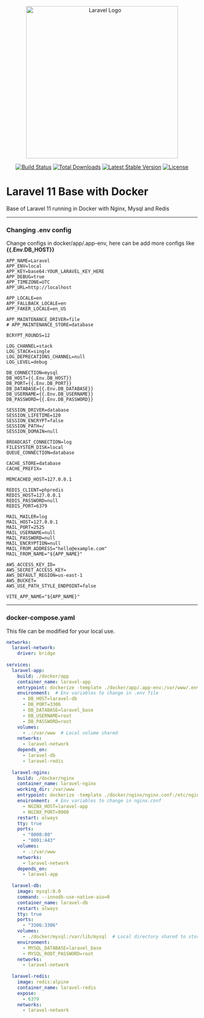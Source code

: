 <p align="center"><a href="https://laravel.com" target="_blank"><img src="https://raw.githubusercontent.com/laravel/art/master/logo-lockup/5%20SVG/2%20CMYK/1%20Full%20Color/laravel-logolockup-cmyk-red.svg" width="400" alt="Laravel Logo"></a></p>

<p align="center">
<a href="https://github.com/laravel/framework/actions"><img src="https://github.com/laravel/framework/workflows/tests/badge.svg" alt="Build Status"></a>
<a href="https://packagist.org/packages/laravel/framework"><img src="https://img.shields.io/packagist/dt/laravel/framework" alt="Total Downloads"></a>
<a href="https://packagist.org/packages/laravel/framework"><img src="https://img.shields.io/packagist/v/laravel/framework" alt="Latest Stable Version"></a>
<a href="https://packagist.org/packages/laravel/framework"><img src="https://img.shields.io/packagist/l/laravel/framework" alt="License"></a>
</p>

# Laravel 11 Base with Docker

Base of Laravel 11 running in Docker with Nginx, Mysql and Redis

---
### Changing .env config
Change configs in docker/app/.app-env, here can be add more configs like **{{.Env.DB_HOST}}**

```
APP_NAME=Laravel  
APP_ENV=local  
APP_KEY=base64:YOUR_LARAVEL_KEY_HERE
APP_DEBUG=true  
APP_TIMEZONE=UTC  
APP_URL=http://localhost  
  
APP_LOCALE=en  
APP_FALLBACK_LOCALE=en  
APP_FAKER_LOCALE=en_US  
  
APP_MAINTENANCE_DRIVER=file  
# APP_MAINTENANCE_STORE=database  
  
BCRYPT_ROUNDS=12  
  
LOG_CHANNEL=stack  
LOG_STACK=single  
LOG_DEPRECATIONS_CHANNEL=null  
LOG_LEVEL=debug  
  
DB_CONNECTION=mysql  
DB_HOST={{.Env.DB_HOST}}  
DB_PORT={{.Env.DB_PORT}}  
DB_DATABASE={{.Env.DB_DATABASE}}  
DB_USERNAME={{.Env.DB_USERNAME}}  
DB_PASSWORD={{.Env.DB_PASSWORD}}  
  
SESSION_DRIVER=database  
SESSION_LIFETIME=120  
SESSION_ENCRYPT=false  
SESSION_PATH=/  
SESSION_DOMAIN=null  
  
BROADCAST_CONNECTION=log  
FILESYSTEM_DISK=local  
QUEUE_CONNECTION=database  
  
CACHE_STORE=database  
CACHE_PREFIX=  
  
MEMCACHED_HOST=127.0.0.1  
  
REDIS_CLIENT=phpredis  
REDIS_HOST=127.0.0.1  
REDIS_PASSWORD=null  
REDIS_PORT=6379  
  
MAIL_MAILER=log  
MAIL_HOST=127.0.0.1  
MAIL_PORT=2525  
MAIL_USERNAME=null  
MAIL_PASSWORD=null  
MAIL_ENCRYPTION=null  
MAIL_FROM_ADDRESS="hello@example.com"  
MAIL_FROM_NAME="${APP_NAME}"  
  
AWS_ACCESS_KEY_ID=  
AWS_SECRET_ACCESS_KEY=  
AWS_DEFAULT_REGION=us-east-1  
AWS_BUCKET=  
AWS_USE_PATH_STYLE_ENDPOINT=false  
  
VITE_APP_NAME="${APP_NAME}"
```

---
### docker-compose.yaml
This file can be modified for your local use.

```yaml
networks:  
  laravel-network:  
    driver: bridge  
  
services:  
  laravel-app:  
    build: ./docker/app  
    container_name: laravel-app  
    entrypoint: dockerize -template ./docker/app/.app-env:/var/www/.env -wait tcp://laravel-db:3306 -timeout 5s ./docker/entrypoint.sh  
    environment:  # Env variables to change in .env file
      - DB_HOST=laravel-db  
      - DB_PORT=3306  
      - DB_DATABASE=laravel_base  
      - DB_USERNAME=root  
      - DB_PASSWORD=root  
    volumes:  
      - .:/var/www  # Local volume shared
    networks:  
      - laravel-network  
    depends_on:  
      - laravel-db  
      - laravel-redis  
  
  laravel-nginx:  
    build: ./docker/nginx  
    container_name: laravel-nginx  
    working_dir: /var/www  
    entrypoint: dockerize -template ./docker/nginx/nginx.conf:/etc/nginx/conf.d/nginx.conf -timeout 5s ./docker/nginx/entrypoint.sh  
    environment:  # Env variables to change in nginx.conf
      - NGINX_HOST=laravel-app  
      - NGINX_PORT=9000  
    restart: always  
    tty: true  
    ports:  
      - "8000:80"
      - "8001:443"  
    volumes:  
      - .:/var/www  
    networks:  
      - laravel-network  
    depends_on:  
      - laravel-app  
  
  laravel-db:  
    image: mysql:8.0  
    command: --innodb-use-native-aio=0  
    container_name: laravel-db  
    restart: always  
    tty: true  
    ports:  
      - "3306:3306"  
    volumes:  
      - ./docker/mysql:/var/lib/mysql  # Local directory shared to storage MySQL data
    environment:  
      - MYSQL_DATABASE=laravel_base  
      - MYSQL_ROOT_PASSWORD=root  
    networks:  
      - laravel-network  
  
  laravel-redis:  
    image: redis:alpine  
    container_name: laravel-redis  
    expose:  
      - 6379  
    networks:  
      - laravel-network
```
